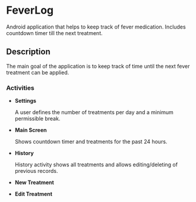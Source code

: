 # FeverLog
Android application that helps to keep track of fever medication. Includes countdown timer till the next treatment.

## Description
The main goal of the application is to keep track of time until the next fever treatment can be applied.

### Activities
+ **Settings**

   A user defines the number of treatments per day and a minimum permissible break.

+ **Main Screen**

   Shows countdown timer and treatments for the past 24 hours.

+ **History**

   History activity shows all treatments and allows editing/deleting of previous records.

+ **New Treatment**

+ **Edit Treatment**
